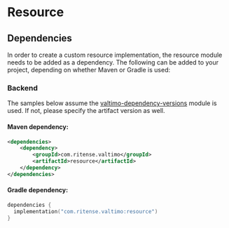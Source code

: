 # Resource

## Dependencies

In order to create a custom resource implementation, the resource module needs to be added as a dependency. The
following can be added to your project, depending on whether Maven or Gradle is used:

### Backend
The samples below assume the [valtimo-dependency-versions](valtimo-dependency-versions.md) module is used.
If not, please specify the artifact version as well.

#### Maven dependency:
```xml
<dependencies>
    <dependency>
        <groupId>com.ritense.valtimo</groupId>
        <artifactId>resource</artifactId>
    </dependency>
</dependencies>
```

#### Gradle dependency:
```kotlin
dependencies {
  implementation("com.ritense.valtimo:resource")
}
```
